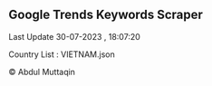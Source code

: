 

## Google Trends Keywords Scraper 
 
Last Update 30-07-2023 , 18:07:20

Country List :
VIETNAM.json



© Abdul Muttaqin 
